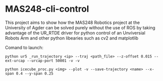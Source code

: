 # MAS248-cli-control
This project aims to show how the MAS248 Robotics project at the University of Agder can be solved purely without the use of ROS by taking advantage of the UR_RTDE driver for python control of an Unvíversial Robots Arm and other python libearies such as cv2 and matplotlib

Comand to launch:

```shell
python ur5 _run_trajectory <ip> --traj <path_file> --z-offset 0.015 --ext-urcap --urcap-port 50001 -v -v
```

```shell
python icecube_proc.py <img> --plot -v --save-trajectory <name> --x-span 0.4 --y-span 0.25
```